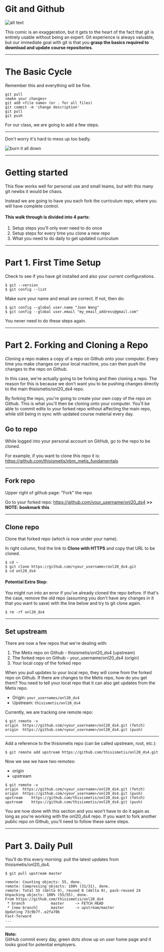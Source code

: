 # Git and Github

![alt text](https://imgs.xkcd.com/comics/git.png "XKCD")

  
    
    
This comic is an exaggeration, but it gets to the heart of the fact that git is entirely usable without being an expert. Git experience is always valuable, but our immediate goal with git is that you **grasp the basics required to download and update course repositories**.

---
# The Basic Cycle

Remember this and everything will be fine.

```
git pull
<make your changes>
git add <file name> (or . for all files)
git commit -m 'change description'
git pull
git push
```

For our class, we are going to add a few steps.

---

Don't worry it's hard to mess up too badly.

![burn it all down](http://i.imgur.com/XFQLB.jpg)


---


# Getting started  

This flow works well for personal use and small teams, but with this many git newbs it would be chaos.

Instead we are going to have you each fork the curriculum repo, where you will have complete control. 

#### This walk through is divided into 4 parts:
1. Setup steps you'll only ever need to do once
2. Setup steps for every time you clone a new repo
3. What you need to do daily to get updated curriculum
---


# Part 1. First Time Setup

Check to see if you have git installed and also your current configurations.

```
$ git --version
$ git config --list
```

Make sure your name and email are correct. If not, then do:

```
$ git config --global user.name "Joan Wang"
$ git config --global user.email "my_email_address@gmail.com"
```

You never need to do these steps again.


---

# Part 2. Forking and Cloning a Repo

Cloning a repo makes a copy of a repo on Github onto your computer. Every time you make changes on your local machine, you can then push the changes to the repo on Github.

In this case, we're actually going to be forking and then cloning a repo. The reason for this is because we don't want you to be pushing changes directly to the main thisismetis/onl20_ds4 repo.

By forking the repo, you're going to create your own copy of the repo on Github. This is what you'll then be cloning onto your computer. You'll be able to commit edits to your forked repo without affecting the main repo, while still being in sync with updated
course material every day.


##  Go to repo
While logged into your personal account on GitHub, go to the repo to be cloned.

For example, if you want to clone this repo it is: https://github.com/thisismetis/nbm_metis_fundamentals

---


##  Fork repo
Upper right of github page: "Fork" the repo

Go to your forked repo: https://github.com/your_username/onl20_ds4
**>> NOTE:  bookmark this**

---


##  Clone repo
Clone that forked repo (which is now under your name).

In right column, find the link to **Clone with HTTPS** and copy that URL to be cloned.

```
$ cd ~
$ git clone https://github.com/<your_username>/onl20_ds4.git
$ cd onl20_ds4
```

#### Potential Extra Step:
You might run into an error if you've already cloned the repo before. If that's the case, remove the old repo (assuming you don't have any changes in it that you want to save) with the line below and try to git clone again.

```
$ rm -rf onl20_ds4
```

---


## Set upstream

There are now a few repos that we're dealing with:
1. The Metis repo on Github - thisismetis/onl20_ds4 (upstream)
2. The forked repo on Github - your_username/onl20_ds4 (origin)
3. Your local copy of the forked repo

When you pull updates to your local repo, they will come from the forked repo on Github. If there are changes to the Metis repo, how do you get them?  You need to tell your local repo that it can also get updates from the Metis repo.

* Origin: `your_usernames/onl20_ds4`
* Upstream: `thisismetis/onl20_ds4`

Currently, we are tracking one remote repo:
```
$ git remote -v
origin	https://github.com/<your_username>/onl20_ds4.git (fetch)
origin	https://github.com/<your_username>/onl20_ds4.git (push)
```
---

Add a reference to the thisismetis repo (can be called upstream, root, etc.):

```
$ git remote add upstream https://github.com/thisismetis/onl20_ds4.git
```

Now we see we have two remotes:
* origin
* upstream

```
$ git remote -v
origin	https://github.com/<your_username>/onl20_ds4.git (fetch)
origin	https://github.com/<your_username>/onl20_ds4.git (push)
upstream	https://github.com/thisismetis/onl20_ds4.git (fetch)
upstream	https://github.com/thisismetis/onl20_ds4.git (push)
```

You are now done with this section and you won't have to do it again as long as you're working with the onl20_ds4 repo. If you want to fork another public repo on Github, you'll need to follow these same steps.

---

# Part 3. Daily Pull

You'll do this every morning: pull the latest updates from thisismetis/onl20_ds4.

```
$ git pull upstream master
```
```
remote: Counting objects: 55, done.
remote: Compressing objects: 100% (31/31), done.
remote: Total 55 (delta 9), reused 0 (delta 0), pack-reused 24
Unpacking objects: 100% (55/55), done.
From https://github.com/thisismetis/onl20_ds4
 * branch            master     -> FETCH_HEAD
 * [new branch]      master     -> upstream/master
Updating 73c9b7f..e2fa70b
Fast-forward
...
```


---

**Note:**  
GitHub commit every day, green dots show up on user home page and it looks good for potential employers.
